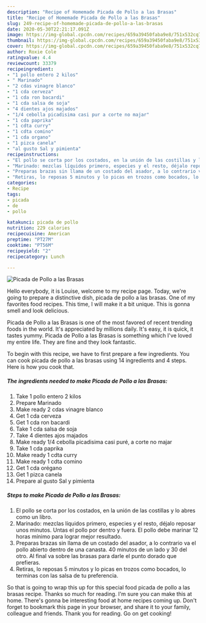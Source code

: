 ```yaml
---
description: "Recipe of Homemade Picada de Pollo a las Brasas"
title: "Recipe of Homemade Picada de Pollo a las Brasas"
slug: 249-recipe-of-homemade-picada-de-pollo-a-las-brasas
date: 2020-05-30T22:21:17.091Z
image: https://img-global.cpcdn.com/recipes/659a39450faba9e8/751x532cq70/picada-de-pollo-a-las-brasas-foto-principal.jpg
thumbnail: https://img-global.cpcdn.com/recipes/659a39450faba9e8/751x532cq70/picada-de-pollo-a-las-brasas-foto-principal.jpg
cover: https://img-global.cpcdn.com/recipes/659a39450faba9e8/751x532cq70/picada-de-pollo-a-las-brasas-foto-principal.jpg
author: Roxie Cole
ratingvalue: 4.4
reviewcount: 33379
recipeingredient:
- "1 pollo entero 2 kilos"
- " Marinado"
- "2 cdas vinagre blanco"
- "1 cda cerveza"
- "1 cda ron bacardi"
- "1 cda salsa de soja"
- "4 dientes ajos majados"
- "1/4 cebolla picadisima casi pur a corte no majar"
- "1 cda paprika"
- "1 cdta curry"
- "1 cdta comino"
- "1 cda organo"
- "1 pizca canela"
- "al gusto Sal y pimienta"
recipeinstructions:
- "El pollo se corta por los costados, en la unión de las costillas y lo abres como un libro."
- "Marinado: mezclas líquidos primero, especies y el resto, déjalo reposar unos minutos. Untas el pollo por dentro y fuera. El pollo debe marinar 12 horas mínimo para lograr mejor resultado."
- "Preparas brazas sin llama de un costado del asador, a lo contrario va el pollo abierto dentro de una canasta. 40 minutos de un lado y 30 del otro. Al final va sobre las brasas para darle el punto dorado que prefieras."
- "Retiras, lo reposas 5 minutos y lo picas en trozos como bocados, lo terminas con las salsa de tu preferencia."
categories:
- Recipe
tags:
- picada
- de
- pollo

katakunci: picada de pollo 
nutrition: 229 calories
recipecuisine: American
preptime: "PT27M"
cooktime: "PT56M"
recipeyield: "2"
recipecategory: Lunch

---
```



![Picada de Pollo a las Brasas](https://img-global.cpcdn.com/recipes/659a39450faba9e8/751x532cq70/picada-de-pollo-a-las-brasas-foto-principal.jpg)

Hello everybody, it is Louise, welcome to my recipe page. Today, we're going to prepare a distinctive dish, picada de pollo a las brasas. One of my favorites food recipes. This time, I will make it a bit unique. This is gonna smell and look delicious.

Picada de Pollo a las Brasas is one of the most favored of recent trending foods in the world. It's appreciated by millions daily. It's easy, it is quick, it tastes yummy. Picada de Pollo a las Brasas is something which I've loved my entire life. They are fine and they look fantastic.




To begin with this recipe, we have to first prepare a few ingredients. You can cook picada de pollo a las brasas using 14 ingredients and 4 steps. Here is how you cook that.

<!--inarticleads1-->

##### The ingredients needed to make Picada de Pollo a las Brasas:

1. Take 1 pollo entero 2 kilos
1. Prepare  Marinado
1. Make ready 2 cdas vinagre blanco
1. Get 1 cda cerveza
1. Get 1 cda ron bacardi
1. Take 1 cda salsa de soja
1. Take 4 dientes ajos majados
1. Make ready 1/4 cebolla picadisima casi puré, a corte no majar
1. Take 1 cda paprika
1. Make ready 1 cdta curry
1. Make ready 1 cdta comino
1. Get 1 cda orégano
1. Get 1 pizca canela
1. Prepare al gusto Sal y pimienta




<!--inarticleads2-->

##### Steps to make Picada de Pollo a las Brasas:

1. El pollo se corta por los costados, en la unión de las costillas y lo abres como un libro.
1. Marinado: mezclas líquidos primero, especies y el resto, déjalo reposar unos minutos. Untas el pollo por dentro y fuera. El pollo debe marinar 12 horas mínimo para lograr mejor resultado.
1. Preparas brazas sin llama de un costado del asador, a lo contrario va el pollo abierto dentro de una canasta. 40 minutos de un lado y 30 del otro. Al final va sobre las brasas para darle el punto dorado que prefieras.
1. Retiras, lo reposas 5 minutos y lo picas en trozos como bocados, lo terminas con las salsa de tu preferencia.




So that is going to wrap this up for this special food picada de pollo a las brasas recipe. Thanks so much for reading. I'm sure you can make this at home. There's gonna be interesting food at home recipes coming up. Don't forget to bookmark this page in your browser, and share it to your family, colleague and friends. Thank you for reading. Go on get cooking!
